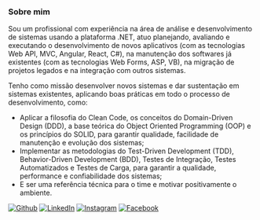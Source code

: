 ### Sobre mim

Sou um profissional com experiência na área de análise e desenvolvimento de sistemas usando a plataforma .NET, atuo planejando, avaliando e executando o desenvolvimento de novos aplicativos (com as tecnologias Web API, MVC, Angular, React, C#), na manutenção dos softwares já existentes (com as tecnologias Web Forms, ASP, VB), na migração de projetos legados e na integração com outros sistemas.

Tenho como missão desenvolver novos sistemas e dar sustentação em sistemas existentes, aplicando boas práticas em todo o processo de desenvolvimento, como:

* Aplicar a filosofia do Clean Code, os conceitos do Domain-Driven Design (DDD), a base teórica do Object Oriented Programming (OOP) e os princípios do SOLID, para garantir qualidade, facilidade de manutenção e evolução dos sistemas;
* Implementar as metodologias do Test-Driven Development (TDD), Behavior-Driven Development (BDD), Testes de Integração, Testes Automatizados e Testes de Carga, para garantir a qualidade, performance e confiabilidade dos sistemas;
* E ser uma referência técnica para o time e motivar positivamente o ambiente.

[![Github](https://img.shields.io/badge/GitHub-100000?style=for-the-badge&logo=github&logoColor=white&link=https://github.com/leonardogm85/)](https://github.com/leonardogm85/)
[![LinkedIn](https://img.shields.io/badge/LinkedIn-0077B5?style=for-the-badge&logo=linkedin&logoColor=white&link=https://www.linkedin.com/in/leonardogm85/)](https://www.linkedin.com/in/leonardogm85/)
[![Instagram](https://img.shields.io/badge/Instagram-E4405F?style=for-the-badge&logo=instagram&logoColor=white&link=https://www.instagram.com/leonardogm85/)](https://www.instagram.com/leonardogm85/)
[![Facebook](https://img.shields.io/badge/Facebook-1877F2?style=for-the-badge&logo=facebook&logoColor=white&link=https://www.facebook.com/leonardogm85/)](https://www.facebook.com/leonardogm85/)
